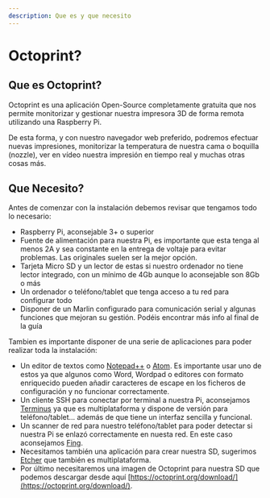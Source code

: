 ```yaml
---
description: Que es y que necesito
---
```


# Octoprint?

## Que es Octoprint?

Octoprint es una aplicación Open-Source completamente gratuita que nos permite monitorizar y gestionar nuestra impresora 3D de forma remota utilizando una Raspberry Pi.

De esta forma, y con nuestro navegador web preferido, podremos efectuar nuevas impresiones, monitorizar la temperatura de nuestra cama o boquilla \(nozzle\), ver en vídeo nuestra impresión en tiempo real y muchas otras cosas más.

## Que Necesito? <a id="Que-Necesito?"></a>

Antes de comenzar con la instalación debemos revisar que tengamos todo lo necesario:

* Raspberry Pi, aconsejable 3+ o superior
* Fuente de alimentación para nuestra Pi, es importante que esta tenga al menos 2A y sea constante en la entrega de voltaje para evitar problemas. Las originales suelen ser la mejor opción.
* Tarjeta Micro SD y un lector de estas si nuestro ordenador no tiene lector integrado, con un mínimo de 4Gb aunque lo aconsejable son 8Gb o más
* Un ordenador o teléfono/tablet que tenga acceso a tu red para configurar todo
* Disponer de un Marlin configurado para comunicación serial y algunas funciones que mejoran su gestión. Podéis encontrar más info al final de la guía

Tambien es importante disponer de una serie de aplicaciones para poder realizar toda la instalación:

* Un editor de textos como [Notepad++](https://notepad-plus-plus.org/download/) o [Atom](https://atom.io/). Es importante usar uno de estos ya que algunos como Word, Wordpad o editores con formato enriquecido pueden añadir caracteres de escape en los ficheros de configuración y no funcionar correctamente.
* Un cliente SSH para conectar por terminal a nuestra Pi, aconsejamos [Terminus](https://termius.com/) ya que es multiplataforma y dispone de versión para teléfono/tablet... además de que tiene un interfaz sencilla y funcional.
* Un scanner de red para nuestro teléfono/tablet para poder detectar si nuestra Pi se enlazó correctamente en nuesta red. En este caso aconsejamos [Fing](https://www.fing.com/products/fing-app).
* Necesitamos también una aplicación para crear nuestra SD, sugerimos [Etcher](https://www.balena.io/etcher/) que también es multiplataforma.
* Por último necesitaremos una imagen de Octoprint para nuestra SD que podemos descargar desde aquí [https://octoprint.org/download/](https://octoprint.org/download/).

